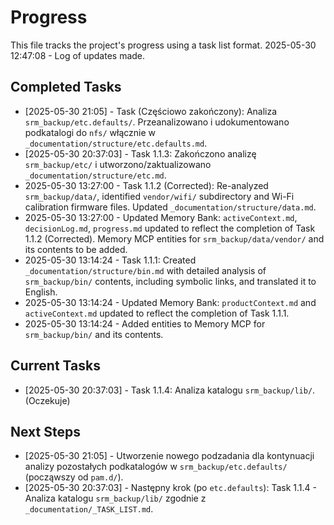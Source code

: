 # Progress

This file tracks the project's progress using a task list format.
2025-05-30 12:47:08 - Log of updates made.

## Completed Tasks

*   [2025-05-30 21:05] - Task (Częściowo zakończony): Analiza `srm_backup/etc.defaults/`. Przeanalizowano i udokumentowano podkatalogi do `nfs/` włącznie w `_documentation/structure/etc.defaults.md`.
*   [2025-05-30 20:37:03] - Task 1.1.3: Zakończono analizę `srm_backup/etc/` i utworzono/zaktualizowano `_documentation/structure/etc.md`.
*   2025-05-30 13:27:00 - Task 1.1.2 (Corrected): Re-analyzed `srm_backup/data/`, identified `vendor/wifi/` subdirectory and Wi-Fi calibration firmware files. Updated `_documentation/structure/data.md`.
*   2025-05-30 13:27:00 - Updated Memory Bank: `activeContext.md`, `decisionLog.md`, `progress.md` updated to reflect the completion of Task 1.1.2 (Corrected). Memory MCP entities for `srm_backup/data/vendor/` and its contents to be added.
*   2025-05-30 13:14:24 - Task 1.1.1: Created `_documentation/structure/bin.md` with detailed analysis of `srm_backup/bin/` contents, including symbolic links, and translated it to English.
*   2025-05-30 13:14:24 - Updated Memory Bank: `productContext.md` and `activeContext.md` updated to reflect the completion of Task 1.1.1.
*   2025-05-30 13:14:24 - Added entities to Memory MCP for `srm_backup/bin/` and its contents.

## Current Tasks

*   [2025-05-30 20:37:03] - Task 1.1.4: Analiza katalogu `srm_backup/lib/`. (Oczekuje)

## Next Steps

*   [2025-05-30 21:05] - Utworzenie nowego podzadania dla kontynuacji analizy pozostałych podkatalogów w `srm_backup/etc.defaults/` (począwszy od `pam.d/`).
*   [2025-05-30 20:37:03] - Następny krok (po `etc.defaults`): Task 1.1.4 - Analiza katalogu `srm_backup/lib/` zgodnie z `_documentation/_TASK_LIST.md`.
